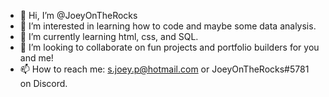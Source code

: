 - 👋 Hi, I’m @JoeyOnTheRocks
- 👀 I’m interested in learning how to code and maybe some data analysis.
- 🌱 I’m currently learning html, css, and SQL.
- 💞️ I’m looking to collaborate on fun projects and portfolio builders for you and me!
- 📫 How to reach me: s.joey.p@hotmail.com or JoeyOnTheRocks#5781 on Discord.

<!---
JoeyOnTheRocks/JoeyOnTheRocks is a ✨ special ✨ repository because its `README.md` (this file) appears on your GitHub profile.
You can click the Preview link to take a look at your changes.
--->
